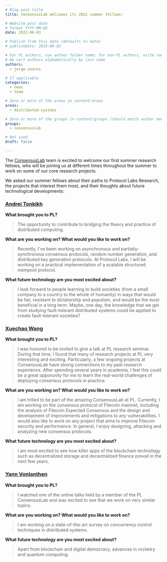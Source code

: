 ```yaml
---
# Blog post title
title: ConsensusLab welcomes its 2022 summer fellows!

# Website post date
# format YYYY-MM-DD
date: 2022-06-03

# Publish from this date (defaults to date)
# publishDate: 2019-09-03

# For PL authors, use author folder name; for non-PL authors, write name as in paper within ""
# We sort authors alphabetically by last name
authors:
  - jorge-soares

# If applicable
categories:
  - news
  - team

# Zero or more of the areas in content/areas
areas:
  - distributed-systems

# Zero or more of the groups in content/groups (should match author membership)
groups:
  - consensuslab

# Not used
draft: false

---
```

The [ConsensusLab](/groups/consensuslab) team is excited to welcome our first summer research fellows, who will be joining us at different times throughout the summer to work on some of our core research projects.

We asked our summer fellows about their paths to Protocol Labs Research, the projects that interest them most, and their thoughts about future technological developments:

### [Andrei Tonkikh](/authors/andrei-tonkikh/)

**What brought you to PL?**
> The opportunity to contribute to bridging the theory and practice of distributed computing.

**What are you working on? What would you like to work on?**
> Recently, I've been working on asynchronous and partially-synchronous consensus protocols, random number generation, and distributed key generation protocols. At Protocol Labs, I will be working on a practical implementation of a scalable structured mempool protocol.

**What future technology are you most excited about?**
> I look forward to people learning to build societies (from a small company to a country to the whole of humanity) in ways that would be fair, resistant to dictatorship and populism, and would be the most beneficial in a long term. Maybe, one day, the knowledge that we get from studying fault-tolerant distributed systems could be applied to create fault-tolerant societies?


### [Xuechao Wang](/authors/xuechao-wang/)

**What brought you to PL?**
> I was honored to be invited to give a talk at PL research seminar. During that time, I found that many of research projects at PL very interesting and exciting. Particularly, a few ongoing projects at ConsensusLab have strong connections to my past research experience. After spending several years in academia, I feel this could be a great opporunity for me to learn the real-world challenges of deploying consensus protocols in practice.

**What are you working on? What would you like to work on?**
> I am trilled to be part of the amazing ConsensusLab at PL. Currently, I am working on the consensus protocol of Filecoin mainnet, including the analysis of Filecoin Expected Consensus and the design and development of improvements and mitigations to any vulnerabilities. I would also like to work on any project that aims to improve Filecoin security and performance. In general, I enjoy designing, attacking and analyzing new consensus protocols.

**What future technology are you most excited about?**
> I am most excited to see how killer apps of the blockchain technology such as decentralized storage and decentralized finance prevail in the next few years.

### [Yann Vonlanthen](/authors/yann-vonlanthen/)

**What brought you to PL?**
> I watched one of the online talks held by a member of the PL ConsensusLab and was excited to see that we work on very similar topics.

**What are you working on? What would you like to work on?**
> I am working on a state-of-the-art survey on concurrency control techniques in distributed systems.

**What future technology are you most excited about?**
> Apart from blockchain and digital democracy, advances in rocketry and quantum computing.
